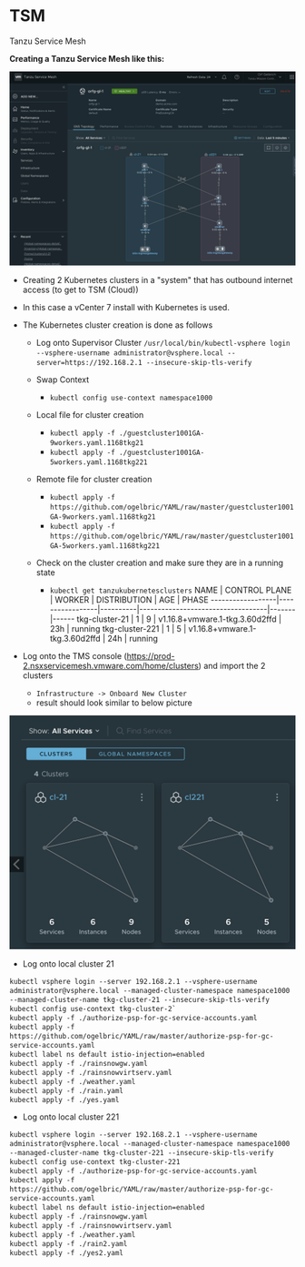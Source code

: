 # TSM
Tanzu Service Mesh

**Creating a Tanzu Service Mesh like this:**

![GitHub](GlobalNameSpace.png)

* Creating 2 Kubernetes clusters in a "system" that has outbound internet access (to get to TSM (Cloud))
* In this case a vCenter 7 install with Kubernetes is used.

* The Kubernetes cluster creation is done as follows 
  * Log onto Supervisor Cluster
    `/usr/local/bin/kubectl-vsphere login --vsphere-username administrator@vsphere.local --server=https://192.168.2.1 --insecure-skip-tls-verify`
  * Swap Context
    * `kubectl config use-context namespace1000`
  * Local file for cluster creation
    * `kubectl apply -f ./guestcluster1001GA-9workers.yaml.1168tkg21`
    * `kubectl apply -f ./guestcluster1001GA-5workers.yaml.1168tkg221`
  * Remote file for cluster creation
    * `kubectl apply -f https://github.com/ogelbric/YAML/raw/master/guestcluster1001GA-9workers.yaml.1168tkg21`
    * `kubectl apply -f https://github.com/ogelbric/YAML/raw/master/guestcluster1001GA-5workers.yaml.1168tkg221`
    
  * Check on the cluster creation and make sure they are in a running state
    * `kubectl get tanzukubernetesclusters`
    NAME              | CONTROL PLANE   | WORKER   | DISTRIBUTION                      | AGE   | PHASE
    ------------------|-----------------|----------|-----------------------------------|-------|------
    tkg-cluster-21    | 1               | 9        | v1.16.8+vmware.1-tkg.3.60d2ffd    | 23h   | running
    tkg-cluster-221   | 1               | 5        | v1.16.8+vmware.1-tkg.3.60d2ffd    | 24h   | running
  
* Log onto the TMS console (https://prod-2.nsxservicemesh.vmware.com/home/clusters) and import the 2 clusters
  * `Infrastructure -> Onboard New Cluster`
  * result should look similar to below picture   

![GitHub](2clusters.png)

* Log onto local cluster 21

```
kubectl vsphere login --server 192.168.2.1 --vsphere-username administrator@vsphere.local --managed-cluster-namespace namespace1000 --managed-cluster-name tkg-cluster-21 --insecure-skip-tls-verify
kubectl config use-context tkg-cluster-2`
kubectl apply -f ./authorize-psp-for-gc-service-accounts.yaml
kubectl apply -f https://github.com/ogelbric/YAML/raw/master/authorize-psp-for-gc-service-accounts.yaml
kubectl label ns default istio-injection=enabled
kubectl apply -f ./rainsnowgw.yaml
kubectl apply -f ./rainsnowvirtserv.yaml
kubectl apply -f ./weather.yaml
kubectl apply -f ./rain.yaml
kubectl apply -f ./yes.yaml
```

* Log onto local cluster 221

```
kubectl vsphere login --server 192.168.2.1 --vsphere-username administrator@vsphere.local --managed-cluster-namespace namespace1000 --managed-cluster-name tkg-cluster-221 --insecure-skip-tls-verify
kubectl config use-context tkg-cluster-221
kubectl apply -f ./authorize-psp-for-gc-service-accounts.yaml
kubectl apply -f https://github.com/ogelbric/YAML/raw/master/authorize-psp-for-gc-service-accounts.yaml
kubectl label ns default istio-injection=enabled
kubectl apply -f ./rainsnowgw.yaml
kubectl apply -f ./rainsnowvirtserv.yaml
kubectl apply -f ./weather.yaml
kubectl apply -f ./rain2.yaml
kubectl apply -f ./yes2.yaml
```



